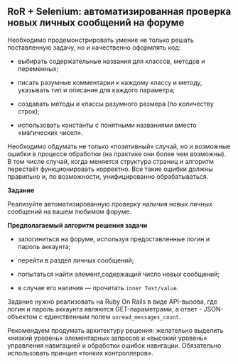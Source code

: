 ## RoR + Selenium: автоматизированная проверка новых личных сообщений на форуме

Необходимо продемонстрировать умение не только решать поставленную задачу, но и качественно оформлять код:

- выбирать содержательные названия для классов, методов и переменных;

- писать разумные комментарии к каждому классу и методу, указывать тип и описание для каждого параметра;

- создавать методы и классы разумного размера (по количеству строк);

- использовать константы с понятными названиями вместо «магических чисел».

Необходимо обдумать не только «позитивный» случай, но и возможные ошибки в процессе обработки (на практике они более чем возможны). В том числе случай, когда меняется структура страниц и алгоритм перестаёт функционировать корректно. Все такие ошибки должны правильно и, по возможности, унифицированно обрабатываться.

**Задание**

Реализуйте автоматизированную проверку наличия новых личных сообщений на вашем любимом форуме.

**Предполагаемый алгоритм решения задачи**

- залогиниться на форуме, используя предоставленные логин и пароль аккаунта;

- перейти в раздел личных сообщений;

- попытаться найти элемент,содержащий число новых сообщений;

- в случае его наличия — прочитать `inner Text/value`.

Задание нужно реализовать на Ruby On Rails в виде API-вызова, где логин и пароль аккаунта являются GET-параметрами, а ответ - JSON-объектом с единственным полем `unread_messages_count`.

Рекомендуем продумать архитектуру решения: желательно выделить «низкий уровень» элементарных запросов и «высокий уровень» управления навигацией и обработки ошибок навигации. Обязательно использовать принцип «тонких контроллеров».